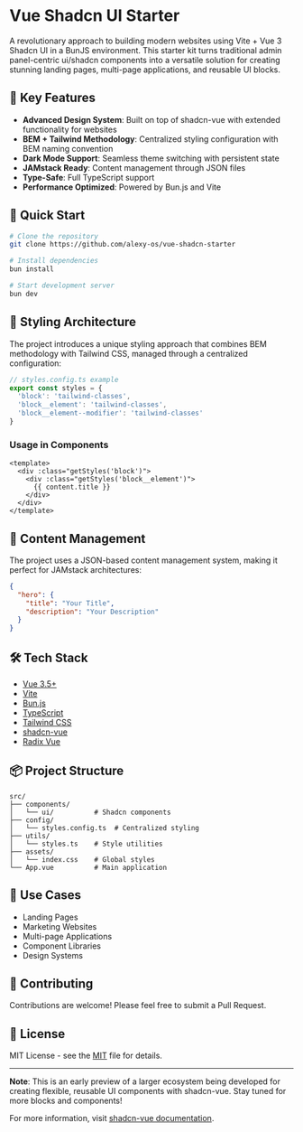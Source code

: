 # Vue Shadcn UI Starter

A revolutionary approach to building modern websites using Vite + Vue 3 Shadcn UI in a BunJS environment. This starter kit turns traditional admin panel-centric ui/shadcn components into a versatile solution for creating stunning landing pages, multi-page applications, and reusable UI blocks.

## 🌟 Key Features

- **Advanced Design System**: Built on top of shadcn-vue with extended functionality for websites
- **BEM + Tailwind Methodology**: Centralized styling configuration with BEM naming convention
- **Dark Mode Support**: Seamless theme switching with persistent state
- **JAMstack Ready**: Content management through JSON files
- **Type-Safe**: Full TypeScript support
- **Performance Optimized**: Powered by Bun.js and Vite

## 🚀 Quick Start

```bash
# Clone the repository
git clone https://github.com/alexy-os/vue-shadcn-starter

# Install dependencies
bun install

# Start development server
bun dev
```

## 🎨 Styling Architecture

The project introduces a unique styling approach that combines BEM methodology with Tailwind CSS, managed through a centralized configuration:

```typescript
// styles.config.ts example
export const styles = {
  'block': 'tailwind-classes',
  'block__element': 'tailwind-classes',
  'block__element--modifier': 'tailwind-classes'
}
```

### Usage in Components

```vue
<template>
  <div :class="getStyles('block')">
    <div :class="getStyles('block__element')">
      {{ content.title }}
    </div>
  </div>
</template>
```

## 📄 Content Management

The project uses a JSON-based content management system, making it perfect for JAMstack architectures:

```json
{
  "hero": {
    "title": "Your Title",
    "description": "Your Description"
  }
}
```

## 🛠️ Tech Stack

- [Vue 3.5+](https://vuejs.org/)
- [Vite](https://vitejs.dev/)
- [Bun.js](https://bun.sh/)
- [TypeScript](https://www.typescriptlang.org/)
- [Tailwind CSS](https://tailwindcss.com/)
- [shadcn-vue](https://github.com/unovue/shadcn-vue)
- [Radix Vue](https://www.radix-vue.com/)

## 📦 Project Structure

```
src/
├── components/
│   └── ui/          # Shadcn components
├── config/
│   └── styles.config.ts  # Centralized styling
├── utils/
│   └── styles.ts    # Style utilities
├── assets/
│   └── index.css    # Global styles
└── App.vue          # Main application
```

## 🎯 Use Cases

- Landing Pages
- Marketing Websites
- Multi-page Applications
- Component Libraries
- Design Systems

## 🤝 Contributing

Contributions are welcome! Please feel free to submit a Pull Request.

## 📝 License

MIT License - see the [MIT](LICENSE) file for details.

---

**Note**: This is an early preview of a larger ecosystem being developed for creating flexible, reusable UI components with shadcn-vue. Stay tuned for more blocks and components!

For more information, visit [shadcn-vue documentation](https://www.shadcn-vue.com/).
